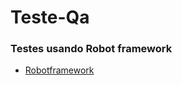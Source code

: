 # Teste-Qa
<h3>Testes usando Robot framework</h3>

 *  [Robotframework](https://github.com/robotframework/SeleniumLibrary/#installation)

